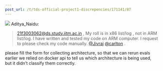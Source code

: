 ```yaml
---
post_url: /t/tds-official-project1-discrepencies/171141/87
---
```

![](https://dub1.discourse-cdn.com/flex013/user_avatar/discourse.onlinedegree.iitm.ac.in/aditya_naidu/48/12438_2.png) Aditya\_Naidu:

> 21f3003062@ds.study.iitm.ac.in , My roll is in x86 list/log , not in ARM list/log. I have written and tested my code on ARM computer. I request to please check my code manually. [@Jivraj](/u/jivraj) [@carlton](/u/carlton) .

please fill the form for collecting architecture, so that we can rerun evals earlier we relied on docker api to tell us which architecture is being used, but it didn’t classify them correctly.